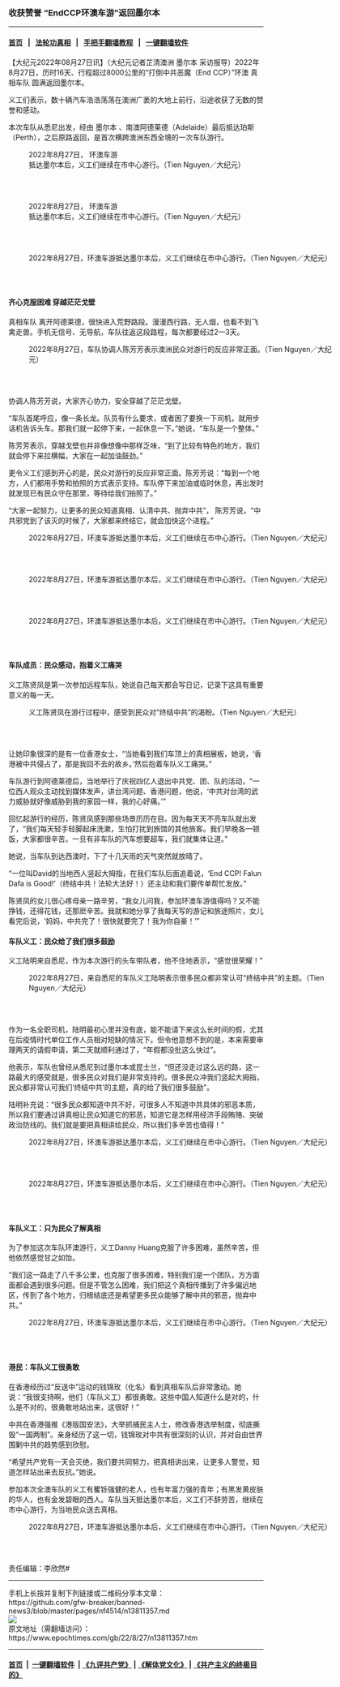 ### 收获赞誉 “EndCCP环澳车游”返回墨尔本
------------------------

#### [首页](https://github.com/gfw-breaker/banned-news3/blob/master/README.md) &nbsp;&nbsp;|&nbsp;&nbsp; [法轮功真相](https://github.com/begood0513/basic/blob/master/README.md)  &nbsp;&nbsp;|&nbsp;&nbsp; [手把手翻墙教程](https://github.com/gfw-breaker/guides/wiki)  &nbsp;&nbsp;|&nbsp;&nbsp; [一键翻墙软件](https://github.com/gfw-breaker/nogfw/blob/master/README.md)  



<div><p>
 【大纪元2022年08月27日讯】（大纪元记者芷清澳洲
 <ok href="https://www.epochtimes.com/gb/tag/%E5%A2%A8%E5%B0%94%E6%9C%AC.html">
  墨尔本
 </ok>
 采访报导）2022年8月27日，历时16天、行程超过8000公里的“打倒中共恶魔（End CCP）”环澳
 <ok href="https://www.epochtimes.com/gb/tag/%E7%9C%9F%E7%9B%B8%E8%BD%A6%E9%98%9F.html">
  真相车队
 </ok>
 圆满返回墨尔本。
</p>
<p>
 义工们表示，数十辆汽车浩浩荡荡在澳洲广袤的大地上前行，沿途收获了无数的赞誉和感动。
</p>
<p>
 本次车队从悉尼出发，经由
 <ok href="https://www.epochtimes.com/gb/tag/%E5%A2%A8%E5%B0%94%E6%9C%AC.html">
  墨尔本
 </ok>
 、南澳阿德莱德（Adelaide）最后抵达珀斯（Perth），之后原路返回，是首次横跨澳洲东西全境的一次车队游行。
</p>
<figure aria-describedby="caption-attachment-13811490" class="wp-caption aligncenter" id="attachment_13811490" style="width: 600px">
 <ok href="https://i.epochtimes.com/assets/uploads/2022/08/id13811490-TIE_0125.jpg" target="_blank">
  <img alt="" class="size-large wp-image-13811490" src="https://i.epochtimes.com/assets/uploads/2022/08/id13811490-TIE_0125-600x337.jpg"/>
 </ok>
 <br/><figcaption class="wp-caption-text" id="caption-attachment-13811490">
  2022年8月27日，
  <ok href="https://www.epochtimes.com/gb/tag/%E7%8E%AF%E6%BE%B3%E8%BD%A6%E6%B8%B8.html">
   环澳车游
  </ok>
  抵达墨尔本后，义工们继续在市中心游行。（Tien Nguyen／大纪元）
 </figcaption><br/>
</figure><br/>
<figure aria-describedby="caption-attachment-13811491" class="wp-caption aligncenter" id="attachment_13811491" style="width: 600px">
 <ok href="https://i.epochtimes.com/assets/uploads/2022/08/id13811491-TIE_0091.jpg" target="_blank">
  <img alt="" class="size-large wp-image-13811491" src="https://i.epochtimes.com/assets/uploads/2022/08/id13811491-TIE_0091-600x337.jpg"/>
 </ok>
 <br/><figcaption class="wp-caption-text" id="caption-attachment-13811491">
  2022年8月27日，
  <ok href="https://www.epochtimes.com/gb/tag/%E7%8E%AF%E6%BE%B3%E8%BD%A6%E6%B8%B8.html">
   环澳车游
  </ok>
  抵达墨尔本后，义工们继续在市中心游行。（Tien Nguyen／大纪元）
 </figcaption><br/>
</figure><br/>
<figure aria-describedby="caption-attachment-13811492" class="wp-caption aligncenter" id="attachment_13811492" style="width: 600px">
 <ok href="https://i.epochtimes.com/assets/uploads/2022/08/id13811492-TIE_0164.jpg" target="_blank">
  <img alt="" class="size-large wp-image-13811492" src="https://i.epochtimes.com/assets/uploads/2022/08/id13811492-TIE_0164-600x337.jpg"/>
 </ok>
 <br/><figcaption class="wp-caption-text" id="caption-attachment-13811492">
  2022年8月27日，环澳车游抵达墨尔本后，义工们继续在市中心游行。（Tien Nguyen／大纪元）
 </figcaption><br/>
</figure><br/>
<h4>
 齐心克服困难 穿越茫茫戈壁
</h4>
<p>
 <ok href="https://www.epochtimes.com/gb/tag/%E7%9C%9F%E7%9B%B8%E8%BD%A6%E9%98%9F.html">
  真相车队
 </ok>
 离开阿德莱德，很快进入荒野路段。漫漫西行路，无人烟，也看不到飞禽走兽。手机无信号、无导航，车队往返这段路程，每次都要经过2—3天。
</p>
<figure aria-describedby="caption-attachment-13811489" class="wp-caption aligncenter" id="attachment_13811489" style="width: 600px">
 <ok href="https://i.epochtimes.com/assets/uploads/2022/08/id13811489-TIE_0259.jpg" target="_blank">
  <img alt="" class="size-large wp-image-13811489" src="https://i.epochtimes.com/assets/uploads/2022/08/id13811489-TIE_0259-600x337.jpg"/>
 </ok>
 <br/><figcaption class="wp-caption-text" id="caption-attachment-13811489">
  2022年8月27日，车队协调人陈芳芳表示澳洲民众对游行的反应非常正面。（Tien Nguyen／大纪元）
 </figcaption><br/>
</figure><br/>
<p>
 协调人陈芳芳说，大家齐心协力，安全穿越了茫茫戈壁。
</p>
<p>
 “车队首尾呼应，像一条长龙。队员有什么要求，或者困了要换一下司机，就用步话机告诉头车。那我们就一起停下来，一起休息一下。”她说，“车队是一个整体。”
</p>
<p>
 陈芳芳表示，穿越戈壁也并非像想像中那样乏味，“到了比较有特色的地方，我们就会停下来拉横幅，大家在一起加油鼓劲。”
</p>
<p>
 更令义工们感到开心的是，民众对游行的反应非常正面。陈芳芳说：“每到一个地方，人们都用手势和拍照的方式表示支持。车队停下来加油或临时休息，再出发时就发现已有民众守在那里，等待给我们拍照了。”
</p>
<p>
 “大家一起努力，让更多的民众知道真相、认清中共、抛弃中共”， 陈芳芳说，“中共邪党到了该灭的时候了，大家都来终结它，就会加快这个进程。”
</p>
<figure aria-describedby="caption-attachment-13811498" class="wp-caption aligncenter" id="attachment_13811498" style="width: 600px">
 <ok href="https://i.epochtimes.com/assets/uploads/2022/08/id13811498-TIE_0017.jpg" target="_blank">
  <img alt="" class="size-large wp-image-13811498" src="https://i.epochtimes.com/assets/uploads/2022/08/id13811498-TIE_0017-600x337.jpg"/>
 </ok>
 <br/><figcaption class="wp-caption-text" id="caption-attachment-13811498">
  2022年8月27日，环澳车游抵达墨尔本后，义工们继续在市中心游行。（Tien Nguyen／大纪元）
 </figcaption><br/>
</figure><br/>
<figure aria-describedby="caption-attachment-13811499" class="wp-caption aligncenter" id="attachment_13811499" style="width: 600px">
 <ok href="https://i.epochtimes.com/assets/uploads/2022/08/id13811499-TIE_0022.jpg" target="_blank">
  <img alt="" class="size-large wp-image-13811499" src="https://i.epochtimes.com/assets/uploads/2022/08/id13811499-TIE_0022-600x337.jpg"/>
 </ok>
 <br/><figcaption class="wp-caption-text" id="caption-attachment-13811499">
  2022年8月27日，环澳车游抵达墨尔本后，义工们继续在市中心游行。（Tien Nguyen／大纪元）
 </figcaption><br/>
</figure><br/>
<figure aria-describedby="caption-attachment-13811500" class="wp-caption aligncenter" id="attachment_13811500" style="width: 600px">
 <ok href="https://i.epochtimes.com/assets/uploads/2022/08/id13811500-TIE_0098.jpg" target="_blank">
  <img alt="" class="size-large wp-image-13811500" src="https://i.epochtimes.com/assets/uploads/2022/08/id13811500-TIE_0098-600x337.jpg"/>
 </ok>
 <br/><figcaption class="wp-caption-text" id="caption-attachment-13811500">
  2022年8月27日，环澳车游抵达墨尔本后，义工们继续在市中心游行。（Tien Nguyen／大纪元）
 </figcaption><br/>
</figure><br/>
<h4>
 车队成员：民众感动，抱着义工痛哭
</h4>
<div class="module-message__container-outer">
 <div class="module-message__container module-message__container--incoming" tabindex="-1">
  <div class="module-message__text module-message__text--incoming">
   <p>
    义工陈贤凤是第一次参加远程车队，她说自己每天都会写日记，记录下这具有重要意义的每一天。
   </p>
   <figure aria-describedby="caption-attachment-13811508" class="wp-caption aligncenter" id="attachment_13811508" style="width: 600px">
    <ok href="https://i.epochtimes.com/assets/uploads/2022/08/id13811508-TIE_0324.jpg" target="_blank">
     <img alt="" class="size-large wp-image-13811508" src="https://i.epochtimes.com/assets/uploads/2022/08/id13811508-TIE_0324-600x337.jpg"/>
    </ok>
    <br/><figcaption class="wp-caption-text" id="caption-attachment-13811508">
     义工陈贤凤在游行过程中，感受到民众对“终结中共”的渴盼。（Tien Nguyen／大纪元）
    </figcaption><br/>
   </figure><br/>
   <p>
    让她印象很深的是有一位香港女士，“当她看到我们车顶上的真相展板，她说，‘香港被中共侵占了，那是我回不去的故乡。’然后抱着车队义工痛哭。”
   </p>
   <p>
    车队游行到阿德莱德后，当地举行了庆祝四亿人退出中共党、团、队的活动，“一位西人观众主动找到媒体发声，讲台湾问题、香港问题，他说，‘中共对台湾的武力威胁就好像威胁到我的家园一样，我的心好痛。’”
   </p>
   <p>
    回忆起游行的经历，陈贤凤感到那些场景历历在目。因为每天天不亮车队就出发了，“我们每天轻手轻脚起床洗漱，生怕打扰到旅馆的其他旅客。我们早晚各一顿饭，大家都很辛苦。一旦有非车队的汽车想要超车，我们就集体让道。”
   </p>
   <p>
    她说，当车队到达西澳时，下了十几天雨的天气突然就放晴了。
   </p>
   <p>
    “一位叫David的当地西人竖起大拇指，在我们车队后面追着说，‘End CCP! Falun Dafa is Good!’（终结中共！法轮大法好！）还主动和我们要传单帮忙发放。”
   </p>
   <p>
    陈贤凤的女儿很心疼母亲一路辛劳，“我女儿问我，参加环澳车游值得吗？又不能挣钱，还得花钱，还那麽辛苦。我就和她分享了我每天写的游记和旅途照片，女儿看完后说，‘妈妈，中共完了！很快就要完了！我为你自豪！’”
   </p>
  </div>
 </div>
</div>
<h4>
 车队义工：民众给了我们很多鼓励
</h4>
<p>
 义工陆明来自悉尼，作为本次游行的头车带队者，他不住地表示，“感觉很荣耀！”
</p>
<figure aria-describedby="caption-attachment-13811506" class="wp-caption aligncenter" id="attachment_13811506" style="width: 600px">
 <ok href="https://i.epochtimes.com/assets/uploads/2022/08/id13811506-TIE_0301.jpg" target="_blank">
  <img alt="" class="size-large wp-image-13811506" src="https://i.epochtimes.com/assets/uploads/2022/08/id13811506-TIE_0301-600x337.jpg"/>
 </ok>
 <br/><figcaption class="wp-caption-text" id="caption-attachment-13811506">
  2022年8月27日，来自悉尼的车队义工陆明表示很多民众都非常认可“终结中共”的主题。（Tien Nguyen／大纪元）
 </figcaption><br/>
</figure><br/>
<p>
 作为一名全职司机，陆明最初心里并没有底，能不能请下来这么长时间的假，尤其在后疫情时代单位工作人员相对短缺的情况下。但令他意想不到的是，本来需要审理两天的请假申请，第二天就顺利通过了，“年假都没批这么快过”。
</p>
<p>
 他表示，车队也曾经从悉尼到过墨尔本或昆士兰，“但还没走过这么远的路，这一路最大的感受就是，很多民众对我们是非常支持的。很多民众冲我们竖起大拇指，民众都非常认可我们‘终结中共’的主题，真的给了我们很多鼓励”。
</p>
<p>
 陆明补充说：“很多民众都知道中共不好，可很多人不知道中共具体的邪恶本质，所以我们要通过讲真相让民众知道它的邪恶，知道它是怎样用经济手段贿赂、突破政治防线的。我们就是要把真相讲给民众，所以我们多辛苦也值得！”
</p>
<figure aria-describedby="caption-attachment-13811501" class="wp-caption aligncenter" id="attachment_13811501" style="width: 600px">
 <ok href="https://i.epochtimes.com/assets/uploads/2022/08/id13811501-TIE_0128.jpg" target="_blank">
  <img alt="" class="size-large wp-image-13811501" src="https://i.epochtimes.com/assets/uploads/2022/08/id13811501-TIE_0128-600x337.jpg"/>
 </ok>
 <br/><figcaption class="wp-caption-text" id="caption-attachment-13811501">
  2022年8月27日，环澳车游抵达墨尔本后，义工们继续在市中心游行。（Tien Nguyen／大纪元）
 </figcaption><br/>
</figure><br/>
<figure aria-describedby="caption-attachment-13811504" class="wp-caption aligncenter" id="attachment_13811504" style="width: 600px">
 <ok href="https://i.epochtimes.com/assets/uploads/2022/08/id13811504-TIE_0024.jpg" target="_blank">
  <img alt="" class="size-large wp-image-13811504" src="https://i.epochtimes.com/assets/uploads/2022/08/id13811504-TIE_0024-600x337.jpg"/>
 </ok>
 <br/><figcaption class="wp-caption-text" id="caption-attachment-13811504">
  2022年8月27日，环澳车游抵达墨尔本后，义工们继续在市中心游行。（Tien Nguyen／大纪元）
 </figcaption><br/>
</figure><br/>
<h4>
 车队义工：只为民众了解真相
</h4>
<p>
 为了参加这次车队环澳游行，义工Danny Huang克服了许多困难，虽然辛苦，但他依然感觉甘之如饴。
</p>
<p>
 “我们这一路走了八千多公里，也克服了很多困难，特别我们是一个团队，方方面面都会遇到很多问题。但是不管怎么困难，我们把这个真相传播到了许多偏远地区，传到了各个地方，归根结底还是希望更多民众能够了解中共的邪恶，抛弃中共。”
</p>
<figure aria-describedby="caption-attachment-13811502" class="wp-caption aligncenter" id="attachment_13811502" style="width: 600px">
 <ok href="https://i.epochtimes.com/assets/uploads/2022/08/id13811502-TIE_0148.jpg" target="_blank">
  <img alt="" class="size-large wp-image-13811502" src="https://i.epochtimes.com/assets/uploads/2022/08/id13811502-TIE_0148-600x337.jpg"/>
 </ok>
 <br/><figcaption class="wp-caption-text" id="caption-attachment-13811502">
  2022年8月27日，环澳车游抵达墨尔本后，义工们继续在市中心游行。（Tien Nguyen／大纪元）
 </figcaption><br/>
</figure><br/>
<h4>
 港民：车队义工很勇敢
</h4>
<p>
 在香港经历过“反送中”运动的钱锦玫（化名）看到真相车队后非常激动。她说：“我很支持啊，他们（车队义工）都很勇敢。这些中国人知道什么是对的，什么是不对的，很勇敢地站出来，这很好！”
</p>
<p>
 中共在香港强推《港版国安法》，大举抓捕民主人士，修改香港选举制度，彻底撕毁“一国两制”。亲身经历了这一切，钱锦玫对中共有很深刻的认识，并对自由世界围剿中共的趋势感到欣慰。
</p>
<p>
 “希望共产党有一天会灭绝，我们要共同努力，把真相讲出来，让更多人警觉，知道怎样站出来去反抗。”她说。
</p>
<p>
 参加本次全澳车队的义工有矍铄强健的老人，也有年富力强的青年；有黑发黄皮肤的华人，也有金发碧眼的西人。车队当天抵达墨尔本后，义工们不辞劳苦，继续在市中心游行，为当地民众送去真相。
</p>
<figure aria-describedby="caption-attachment-13811505" class="wp-caption aligncenter" id="attachment_13811505" style="width: 600px">
 <ok href="https://i.epochtimes.com/assets/uploads/2022/08/id13811505-TIE_0034.jpg" target="_blank">
  <img alt="" class="size-large wp-image-13811505" src="https://i.epochtimes.com/assets/uploads/2022/08/id13811505-TIE_0034-600x337.jpg"/>
 </ok>
 <br/><figcaption class="wp-caption-text" id="caption-attachment-13811505">
  2022年8月27日，环澳车游抵达墨尔本后，义工们继续在市中心游行。（Tien Nguyen／大纪元）
 </figcaption><br/>
</figure><br/>
<p>
 责任编辑：李欣然#
</p>
</div>
<hr/>
手机上长按并复制下列链接或二维码分享本文章：<br/>
https://github.com/gfw-breaker/banned-news3/blob/master/pages/nf4514/n13811357.md <br/>
<a href='https://github.com/gfw-breaker/banned-news3/blob/master/pages/nf4514/n13811357.md'><img src='https://github.com/gfw-breaker/banned-news3/blob/master/pages/nf4514/n13811357.md.png'/></a> <br/>
原文地址（需翻墙访问）：https://www.epochtimes.com/gb/22/8/27/n13811357.htm


------------------------
#### [首页](https://github.com/gfw-breaker/banned-news3/blob/master/README.md) &nbsp;|&nbsp; [一键翻墙软件](https://github.com/gfw-breaker/nogfw/blob/master/README.md) &nbsp;| [《九评共产党》](https://github.com/gfw-breaker/9ping.md/blob/master/README.md#九评之一评共产党是什么) | [《解体党文化》](https://github.com/gfw-breaker/jtdwh.md/blob/master/README.md) | [《共产主义的终极目的》](https://github.com/gfw-breaker/gczydzjmd.md/blob/master/README.md)


<img src='http://gfw-breaker.win/banned-news3/pages/nf4514/n13811357.md' width='0px' height='0px'/>